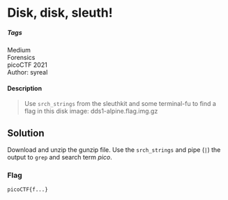 # Disk, disk, sleuth!
##### Tags
Medium\
Forensics\
picoCTF 2021\
Author: syreal
#### Description
> Use `srch_strings` from the sleuthkit and some terminal-fu to find a flag in this disk image: dds1-alpine.flag.img.gz
## Solution
Download and unzip the gunzip file.  Use the `srch_strings` and pipe (`|`) the output to `grep` and search term _pico_.

### Flag
`picoCTF{f...}`

